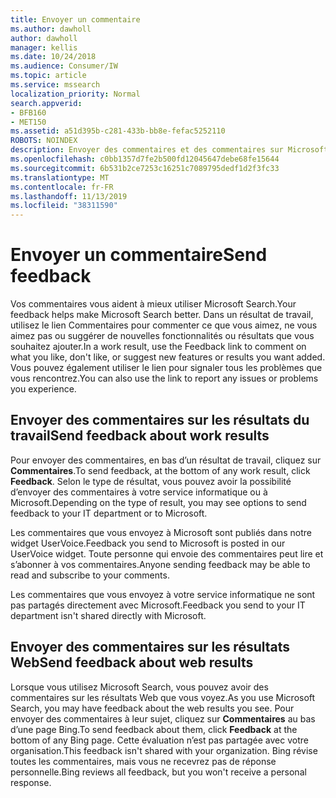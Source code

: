 ```yaml
---
title: Envoyer un commentaire
ms.author: dawholl
author: dawholl
manager: kellis
ms.date: 10/24/2018
ms.audience: Consumer/IW
ms.topic: article
ms.service: mssearch
localization_priority: Normal
search.appverid:
- BFB160
- MET150
ms.assetid: a51d395b-c281-433b-bb8e-fefac5252110
ROBOTS: NOINDEX
description: Envoyer des commentaires et des commentaires sur Microsoft Search à votre service informatique ou à Microsoft
ms.openlocfilehash: c0bb1357d7fe2b500fd12045647debe68fe15644
ms.sourcegitcommit: 6b531b2ce7253c16251c7089795dedf1d2f3fc33
ms.translationtype: MT
ms.contentlocale: fr-FR
ms.lasthandoff: 11/13/2019
ms.locfileid: "38311590"
---
```

# <a name="send-feedback"></a><span data-ttu-id="cb03c-103">Envoyer un commentaire</span><span class="sxs-lookup"><span data-stu-id="cb03c-103">Send feedback</span></span>

<span data-ttu-id="cb03c-104">Vos commentaires vous aident à mieux utiliser Microsoft Search.</span><span class="sxs-lookup"><span data-stu-id="cb03c-104">Your feedback helps make Microsoft Search better.</span></span> <span data-ttu-id="cb03c-105">Dans un résultat de travail, utilisez le lien Commentaires pour commenter ce que vous aimez, ne vous aimez pas ou suggérer de nouvelles fonctionnalités ou résultats que vous souhaitez ajouter.</span><span class="sxs-lookup"><span data-stu-id="cb03c-105">In a work result, use the Feedback link to comment on what you like, don't like, or suggest new features or results you want added.</span></span> <span data-ttu-id="cb03c-106">Vous pouvez également utiliser le lien pour signaler tous les problèmes que vous rencontrez.</span><span class="sxs-lookup"><span data-stu-id="cb03c-106">You can also use the link to report any issues or problems you experience.</span></span>
  
## <a name="send-feedback-about-work-results"></a><span data-ttu-id="cb03c-107">Envoyer des commentaires sur les résultats du travail</span><span class="sxs-lookup"><span data-stu-id="cb03c-107">Send feedback about work results</span></span>

<span data-ttu-id="cb03c-108">Pour envoyer des commentaires, en bas d’un résultat de travail, cliquez sur **Commentaires**.</span><span class="sxs-lookup"><span data-stu-id="cb03c-108">To send feedback, at the bottom of any work result, click **Feedback**.</span></span> <span data-ttu-id="cb03c-109">Selon le type de résultat, vous pouvez avoir la possibilité d’envoyer des commentaires à votre service informatique ou à Microsoft.</span><span class="sxs-lookup"><span data-stu-id="cb03c-109">Depending on the type of result, you may see options to send feedback to your IT department or to Microsoft.</span></span>
  
<span data-ttu-id="cb03c-110">Les commentaires que vous envoyez à Microsoft sont publiés dans notre widget UserVoice.</span><span class="sxs-lookup"><span data-stu-id="cb03c-110">Feedback you send to Microsoft is posted in our UserVoice widget.</span></span> <span data-ttu-id="cb03c-111">Toute personne qui envoie des commentaires peut lire et s’abonner à vos commentaires.</span><span class="sxs-lookup"><span data-stu-id="cb03c-111">Anyone sending feedback may be able to read and subscribe to your comments.</span></span>
  
<span data-ttu-id="cb03c-112">Les commentaires que vous envoyez à votre service informatique ne sont pas partagés directement avec Microsoft.</span><span class="sxs-lookup"><span data-stu-id="cb03c-112">Feedback you send to your IT department isn't shared directly with Microsoft.</span></span>
  
## <a name="send-feedback-about-web-results"></a><span data-ttu-id="cb03c-113">Envoyer des commentaires sur les résultats Web</span><span class="sxs-lookup"><span data-stu-id="cb03c-113">Send feedback about web results</span></span>

<span data-ttu-id="cb03c-114">Lorsque vous utilisez Microsoft Search, vous pouvez avoir des commentaires sur les résultats Web que vous voyez.</span><span class="sxs-lookup"><span data-stu-id="cb03c-114">As you use Microsoft Search, you may have feedback about the web results you see.</span></span> <span data-ttu-id="cb03c-115">Pour envoyer des commentaires à leur sujet, cliquez sur **Commentaires** au bas d’une page Bing.</span><span class="sxs-lookup"><span data-stu-id="cb03c-115">To send feedback about them, click **Feedback** at the bottom of any Bing page.</span></span> <span data-ttu-id="cb03c-116">Cette évaluation n’est pas partagée avec votre organisation.</span><span class="sxs-lookup"><span data-stu-id="cb03c-116">This feedback isn't shared with your organization.</span></span> <span data-ttu-id="cb03c-117">Bing révise toutes les commentaires, mais vous ne recevrez pas de réponse personnelle.</span><span class="sxs-lookup"><span data-stu-id="cb03c-117">Bing reviews all feedback, but you won't receive a personal response.</span></span> 

  

